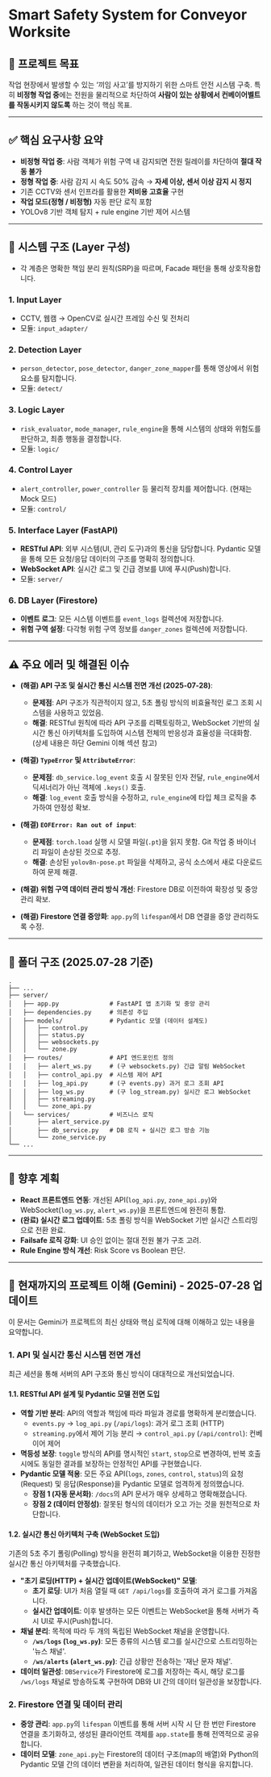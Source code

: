 # Smart Safety System for Conveyor Worksite

## 🎯 프로젝트 목표

작업 현장에서 발생할 수 있는 ‘끼임 사고’를 방지하기 위한 스마트 안전 시스템 구축. 특히 **비정형 작업 중**에는 전원을 물리적으로 차단하여 **사람이 있는 상황에서 컨베이어벨트를 작동시키지 않도록** 하는 것이 핵심 목표.

---

## ✅ 핵심 요구사항 요약

- **비정형 작업 중**: 사람 객체가 위험 구역 내 감지되면 전원 릴레이를 차단하여 **절대 작동 불가**
- **정형 작업 중**: 사람 감지 시 속도 50% 감속 → **자세 이상, 센서 이상 감지 시 정지**
- 기존 CCTV와 센서 인프라를 활용한 **저비용 고효율** 구현
- **작업 모드(정형 / 비정형)** 자동 판단 로직 포함
- YOLOv8 기반 객체 탐지 + rule engine 기반 제어 시스템

---

## 🧱 시스템 구조 (Layer 구성)
* 각 계층은 명확한 책임 분리 원칙(SRP)을 따르며, Facade 패턴을 통해 상호작용합니다.

### 1. Input Layer
- CCTV, 웹캠 → OpenCV로 실시간 프레임 수신 및 전처리
- 모듈: `input_adapter/`

### 2. Detection Layer
- `person_detector`, `pose_detector`, `danger_zone_mapper`를 통해 영상에서 위험 요소를 탐지합니다.
- 모듈: `detect/`

### 3. Logic Layer
- `risk_evaluator`, `mode_manager`, `rule_engine`을 통해 시스템의 상태와 위험도를 판단하고, 최종 행동을 결정합니다.
- 모듈: `logic/`

### 4. Control Layer
- `alert_controller`, `power_controller` 등 물리적 장치를 제어합니다. (현재는 Mock 모드)
- 모듈: `control/`

### 5. Interface Layer (FastAPI)
- **RESTful API**: 외부 시스템(UI, 관리 도구)과의 통신을 담당합니다. Pydantic 모델을 통해 모든 요청/응답 데이터의 구조를 명확히 정의합니다.
- **WebSocket API**: 실시간 로그 및 긴급 경보를 UI에 푸시(Push)합니다.
- 모듈: `server/`

### 6. DB Layer (Firestore)
- **이벤트 로그**: 모든 시스템 이벤트를 `event_logs` 컬렉션에 저장합니다.
- **위험 구역 설정**: 다각형 위험 구역 정보를 `danger_zones` 컬렉션에 저장합니다.

---

## ⚠️ 주요 에러 및 해결된 이슈

- **(해결) API 구조 및 실시간 통신 시스템 전면 개선 (2025-07-28)**:
    - **문제점**: API 구조가 직관적이지 않고, 5초 폴링 방식의 비효율적인 로그 조회 시스템을 사용하고 있었음.
    - **해결**: RESTful 원칙에 따라 API 구조를 리팩토링하고, WebSocket 기반의 실시간 통신 아키텍처를 도입하여 시스템 전체의 반응성과 효율성을 극대화함. (상세 내용은 하단 Gemini 이해 섹션 참고)

- **(해결) `TypeError` 및 `AttributeError`**:
    - **문제점**: `db_service.log_event` 호출 시 잘못된 인자 전달, `rule_engine`에서 딕셔너리가 아닌 객체에 `.keys()` 호출.
    - **해결**: `log_event` 호출 방식을 수정하고, `rule_engine`에 타입 체크 로직을 추가하여 안정성 확보.

- **(해결) `EOFError: Ran out of input`**:
    - **문제점**: `torch.load` 실행 시 모델 파일(`.pt`)을 읽지 못함. Git 작업 중 바이너리 파일이 손상된 것으로 추정.
    - **해결**: 손상된 `yolov8n-pose.pt` 파일을 삭제하고, 공식 소스에서 새로 다운로드하여 문제 해결.

- **(해결) 위험 구역 데이터 관리 방식 개선**: Firestore DB로 이전하여 확장성 및 중앙 관리 확보.
- **(해결) Firestore 연결 중앙화**: `app.py`의 `lifespan`에서 DB 연결을 중앙 관리하도록 수정.

---

## 📁 폴더 구조 (2025.07-28 기준)

```
.
├── ...
├── server/
│   ├── app.py              # FastAPI 앱 초기화 및 중앙 관리
│   ├── dependencies.py     # 의존성 주입
│   ├── models/             # Pydantic 모델 (데이터 설계도)
│   │   ├── control.py
│   │   ├── status.py
│   │   ├── websockets.py
│   │   └── zone.py
│   ├── routes/             # API 엔드포인트 정의
│   │   ├── alert_ws.py     # (구 websockets.py) 긴급 알림 WebSocket
│   │   ├── control_api.py  # 시스템 제어 API
│   │   ├── log_api.py      # (구 events.py) 과거 로그 조회 API
│   │   ├── log_ws.py       # (구 log_stream.py) 실시간 로그 WebSocket
│   │   ├── streaming.py
│   │   └── zone_api.py
│   └── services/           # 비즈니스 로직
│       ├── alert_service.py
│       ├── db_service.py   # DB 로직 + 실시간 로그 방송 기능
│       └── zone_service.py
└── ...
```

---

## 🧭 향후 계획

- **React 프론트엔드 연동**: 개선된 API(`log_api.py`, `zone_api.py`)와 WebSocket(`log_ws.py`, `alert_ws.py`)을 프론트엔드에 완전히 통합.
- **(완료) 실시간 로그 업데이트**: 5초 폴링 방식을 WebSocket 기반 실시간 스트리밍으로 전환 완료.
- **Failsafe 로직 강화**: UI 승인 없이는 절대 전원 불가 구조 고려.
- **Rule Engine 방식 개선**: Risk Score vs Boolean 판단.

---

## 🧠 현재까지의 프로젝트 이해 (Gemini) - 2025-07-28 업데이트

이 문서는 Gemini가 프로젝트의 최신 상태와 핵심 로직에 대해 이해하고 있는 내용을 요약합니다.

### 1. API 및 실시간 통신 시스템 전면 개선

최근 세션을 통해 서버의 API 구조와 통신 방식이 대대적으로 개선되었습니다.

#### 1.1. RESTful API 설계 및 Pydantic 모델 전면 도입

- **역할 기반 분리**: API의 역할과 책임에 따라 파일과 경로를 명확하게 분리했습니다.
    - `events.py` → `log_api.py` (`/api/logs`): 과거 로그 조회 (HTTP)
    - `streaming.py`에서 제어 기능 분리 → `control_api.py` (`/api/control`): 컨베이어 제어
- **멱등성 보장**: `toggle` 방식의 API를 명시적인 `start`, `stop`으로 변경하여, 반복 호출 시에도 동일한 결과를 보장하는 안정적인 API를 구현했습니다.
- **Pydantic 모델 적용**: 모든 주요 API(`logs`, `zones`, `control`, `status`)의 요청(Request) 및 응답(Response)을 Pydantic 모델로 엄격하게 정의했습니다.
    - **장점 1 (자동 문서화)**: `/docs`의 API 문서가 매우 상세하고 명확해졌습니다.
    - **장점 2 (데이터 안정성)**: 잘못된 형식의 데이터가 오고 가는 것을 원천적으로 차단합니다.

#### 1.2. 실시간 통신 아키텍처 구축 (WebSocket 도입)

기존의 5초 주기 폴링(Polling) 방식을 완전히 폐기하고, WebSocket을 이용한 진정한 실시간 통신 아키텍처를 구축했습니다.

- **"초기 로딩(HTTP) + 실시간 업데이트(WebSocket)" 모델**:
    - **초기 로딩**: UI가 처음 열릴 때 `GET /api/logs`를 호출하여 과거 로그를 가져옵니다.
    - **실시간 업데이트**: 이후 발생하는 모든 이벤트는 WebSocket을 통해 서버가 즉시 UI로 푸시(Push)합니다.
- **채널 분리**: 목적에 따라 두 개의 독립된 WebSocket 채널을 운영합니다.
    - **`/ws/logs` (`log_ws.py`)**: 모든 종류의 시스템 로그를 실시간으로 스트리밍하는 '뉴스 채널'.
    - **`/ws/alerts` (`alert_ws.py`)**: 긴급 상황만 전송하는 '재난 문자 채널'.
- **데이터 일관성**: `DBService`가 Firestore에 로그를 저장하는 즉시, 해당 로그를 `/ws/logs` 채널로 방송하도록 구현하여 DB와 UI 간의 데이터 일관성을 보장합니다.

### 2. Firestore 연결 및 데이터 관리

- **중앙 관리**: `app.py`의 `lifespan` 이벤트를 통해 서버 시작 시 단 한 번만 Firestore 연결을 초기화하고, 생성된 클라이언트 객체를 `app.state`를 통해 전역적으로 공유합니다.
- **데이터 모델**: `zone_api.py`는 Firestore의 데이터 구조(map의 배열)와 Python의 Pydantic 모델 간의 데이터 변환을 처리하여, 일관된 데이터 형식을 유지합니다.
